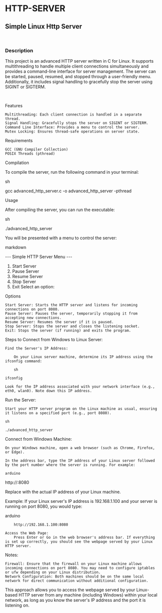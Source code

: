 # HTTP-SERVER
## Simple Linux Http Server
<br>

### Description

This project is an advanced HTTP server written in C for Linux. It supports multithreading to handle multiple client connections simultaneously and provides a command-line interface for server management. The server can be started, paused, resumed, and stopped through a user-friendly menu. Additionally, it includes signal handling to gracefully stop the server using SIGINT or SIGTERM.


<br>

Features

    Multithreading: Each client connection is handled in a separate thread.
    Signal Handling: Gracefully stops the server on SIGINT or SIGTERM.
    Command Line Interface: Provides a menu to control the server.
    Mutex Locking: Ensures thread-safe operations on server state.

Requirements

    GCC (GNU Compiler Collection)
    POSIX Threads (pthread)

Compilation

To compile the server, run the following command in your terminal:

sh

gcc advanced_http_server.c -o advanced_http_server -pthread

Usage

After compiling the server, you can run the executable:

sh

./advanced_http_server

You will be presented with a menu to control the server:

markdown

--- Simple HTTP Server Menu ---
1. Start Server
2. Pause Server
3. Resume Server
4. Stop Server
5. Exit
Select an option: 

Options

    Start Server: Starts the HTTP server and listens for incoming connections on port 8080.
    Pause Server: Pauses the server, temporarily stopping it from accepting new connections.
    Resume Server: Resumes the server if it is paused.
    Stop Server: Stops the server and closes the listening socket.
    Exit: Stops the server (if running) and exits the program.











Steps to Connect from Windows to Linux Server:

    Find the Server's IP Address:

        On your Linux server machine, determine its IP address using the ifconfig command:

        sh

    ifconfig

    Look for the IP address associated with your network interface (e.g., eth0, wlan0). Note down this IP address.

Run the Server:

    Start your HTTP server program on the Linux machine as usual, ensuring it listens on a specified port (e.g., port 8080).

    sh

    ./advanced_http_server

Connect from Windows Machine:

    On your Windows machine, open a web browser (such as Chrome, Firefox, or Edge).

    In the address bar, type the IP address of your Linux server followed by the port number where the server is running. For example:

    arduino

http://<linux-server-ip>:8080

Replace <linux-server-ip> with the actual IP address of your Linux machine.

Example: If your Linux server's IP address is 192.168.1.100 and your server is running on port 8080, you would type:

arduino

        http://192.168.1.100:8080

    Access the Web Page:
        Press Enter or Go in the web browser's address bar. If everything is set up correctly, you should see the webpage served by your Linux HTTP server.

Notes:

    Firewall: Ensure that the firewall on your Linux machine allows incoming connections on port 8080. You may need to configure iptables or ufw depending on your Linux distribution.
    Network Configuration: Both machines should be on the same local network for direct communication without additional configuration.

This approach allows you to access the webpage served by your Linux-based HTTP server from any machine (including Windows) within your local network, as long as you know the server's IP address and the port it is listening on.
